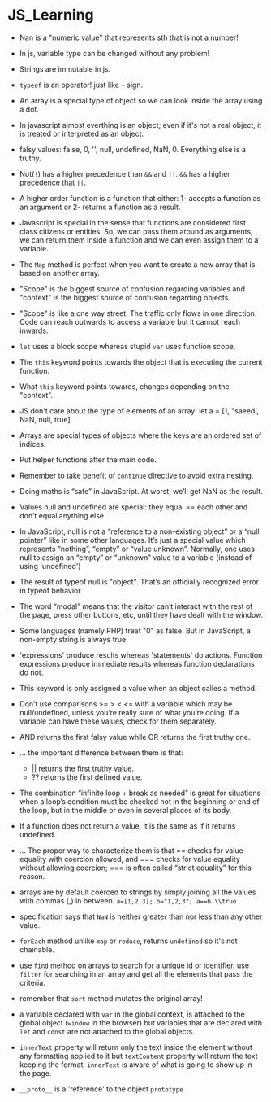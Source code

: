 # JS_Learning

* Nan is a "numeric value" that represents sth that is not a number!

* In js, variable type can be changed without any problem!

* Strings are immutable in js.

* `typeof` is an operator! just like `+` sign.

* An array is a special type of object so we can look inside the array using a dot.

* In javascript almost everthing is an object; even if it's not a real object, it is treated or interpreted as an object.

* falsy values: false, 0, '', null, undefined, NaN, 0. Everything else is a truthy.

* Not(`!`) has a higher precedence than `&&` and `||`. `&&` has a higher precedence that `||`.

* A higher order function is a function that either: 1- accepts a function as an argument or 2- returns a function as a result.

* Javascript is special in the sense that functions are considered first class citizens or entities. So, we can pass them around as arguments, we can return them inside a function and we can even assign them to a variable. 

* The `Map` method is perfect when you want to create a new array that is based on another array.

* "Scope" is the biggest source of confusion regarding variables and "context" is the biggest source of confusion regarding objects.

* "Scope" is like a one way street. The traffic only flows in one direction. Code can reach outwards to access a variable but it cannot reach inwards.

* `let` uses a block scope whereas stupid `var` uses function scope.

* The `this` keyword points towards the object that is executing the current function.

* What `this` keyword points towards, changes depending on the "context".

* JS don't care about the type of elements of an array: let a = [1, "saeed', NaN, null, true]

* Arrays are special types of objects where the keys are an ordered set of indices. 

* Put helper functions after the main code. 

* Remember to take benefit of `continue` directive to avoid extra nesting.

* Doing maths is “safe” in JavaScript. At worst, we’ll get NaN as the result.

* Values null and undefined are special: they equal == each other and don’t equal anything else.

* In JavaScript, null is not a “reference to a non-existing object” or a “null pointer” like in some other languages. It’s just a special value which represents “nothing”, “empty” or “value unknown”. Normally, one uses null to assign an “empty” or “unknown” value to a variable (instead of using 'undefined')

* The result of typeof null is "object". That’s an officially recognized error in typeof behavior

* The word “modal” means that the visitor can’t interact with the rest of the page, press other buttons, etc, until they have dealt with the window. 

* Some languages (namely PHP) treat "0" as false. But in JavaScript, a non-empty string is always true.
  
* 'expressions' produce results whereas 'statements' do actions. Function expressions produce immediate results whereas function declarations do not.

* This keyword is only assigned a value when an object calles a method.

* Don’t use comparisons >= > < <= with a variable which may be null/undefined, unless you’re really sure of what you’re doing. If a variable can have these values, check for them separately.

* AND returns the first falsy value while OR returns the first truthy one.

* ... the important difference between them is that:
  * || returns the first truthy value.
  * ?? returns the first defined value.
  
* The combination “infinite loop + break as needed” is great for situations when a loop’s condition must be checked not in the beginning or end of the loop, but in the middle or even in several places of its body.
  
 * If a function does not return a value, it is the same as if it returns undefined.
 
 * ... The proper way to characterize them is that == checks for value equality with coercion allowed, and === checks for value equality without allowing coercion; === is often called “strict equality” for this reason.
 
 * arrays are by default coerced to strings by simply joining all the values with commas (,) in between. `a=[1,2,3]; b="1,2,3"; a==b \\true`
 
 * specification says that `NaN` is neither greater than nor less than any other value.

* `forEach` method unlike `map` or `reduce`, returns `undefined` so it's not chainable.

* use `find` method on arrays to search for a unique id or identifier. use `filter` for searching in an array and get all the elements that pass the criteria.

* remember that `sort` method mutates the original array!

* a variable declared with `var` in the global context, is attached to the global object (`window` in the browser) but variables that are declared with `let` and `const` are not attached to the global objects.

* `innerText` property will return only the text inside the element without any formatting applied to it but `textContent` property will return the text keeping the format. `innerText` is aware of what is going to show up in the page.

* `__proto__` is a 'reference' to the object `prototype`

